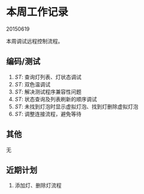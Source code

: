 # 本周工作记录

20150619

本周调试远程控制流程。

## 编码/测试


1. *ST*: 查询灯列表、灯状态调试
2. *ST*: 双色温调试
3. *ST*: 解决测试程序兼容性问题
4. *ST*: 状态查询及列表刷新的顺序调试
5. *ST*: 未找到灯泡时显示虚拟灯泡、找到灯删除虚拟灯泡
6. *ST*: 调整连接流程，避免等待

## 其他

无

## 近期计划

1. 添加灯、删除灯流程
